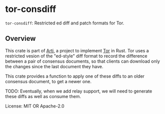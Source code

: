 # tor-consdiff

`tor-consdiff`: Restricted ed diff and patch formats for Tor.

## Overview

This crate is part of
[Arti](https://gitlab.torproject.org/tpo/core/arti/), a project to
implement [Tor](https://www.torproject.org/) in Rust.
Tor uses a restricted vesion of the "ed-style" diff format to
record the difference between a pair of consensus documents, so that
clients can download only the changes since the last document they
have.

This crate provides a function to apply one of these diffs to an older
consensus document, to get a newer one.

TODO: Eventually, when we add relay support, we will need to generate
these diffs as well as consume them.

License: MIT OR Apache-2.0
